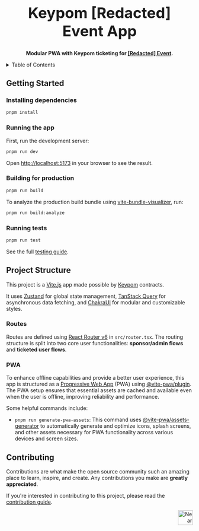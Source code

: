<!-- markdownlint-disable MD014 -->
<!-- markdownlint-disable MD033 -->
<!-- markdownlint-disable MD041 -->
<!-- markdownlint-disable MD029 -->

<div align="center">

<h1 style="font-size: 2.5rem; font-weight: bold;">Keypom [Redacted] Event App</h1>

  <p>
    <strong>Modular PWA with Keypom ticketing for <a href="https://redactedbangkok.ai/" target="_blank">[Redacted] Event</a>.</strong>
  </p>

</div>

<details>
  <summary>Table of Contents</summary>

- [Getting Started](#getting-started)
  - [Installing dependencies](#installing-dependencies)
  - [Running the app](#running-the-app)
  - [Building for production](#building-for-production)
  - [Running tests](#running-tests)
- [Contributing](#contributing)

</details>

## Getting Started

### Installing dependencies

```bash
pnpm install
```

### Running the app

First, run the development server:

```bash
pnpm run dev
```

Open [http://localhost:5173](http://localhost:5173) in your browser to see the result.

### Building for production

```bash
pnpm run build
```

To analyze the production build bundle using [vite-bundle-visualizer](https://www.npmjs.com/package/vite-bundle-visualizer), run:

```bash
pnpm run build:analyze
```

### Running tests

```bash
pnpm run test
```

See the full [testing guide](./playwright-tests/README.md).

## Project Structure

This project is a [Vite.js](https://vitejs.dev/) app made possible by [Keypom](https://github.com/keypom/keypom) contracts.

It uses [Zustand](https://github.com/pmndrs/zustand) for global state management, [TanStack Query](https://github.com/TanStack/query) for asynchronous data fetching, and [ChakraUI](https://chakra-ui.com/) for modular and customizable styles.

### Routes

Routes are defined using [React Router v6](https://reactrouter.com/en/main) in `src/router.tsx`. The routing structure is split into two core user functionalities: **sponsor/admin flows** and **ticketed user flows**.

### PWA

To enhance offline capabilities and provide a better user experience, this app is structured as a [Progressive Web App](https://developer.mozilla.org/en-US/docs/Web/Progressive_web_apps) (PWA) using [@vite-pwa/plugin](https://vite-pwa-org.netlify.app/). The PWA setup ensures that essential assets are cached and available even when the user is offline, improving reliability and performance.

Some helpful commands include:

- `pnpm run generate-pwa-assets`: This command uses [@vite-pwa/assets-generator](https://vite-pwa-org.netlify.app/assets-generator/) to automatically generate and optimize icons, splash screens, and other assets necessary for PWA functionality across various devices and screen sizes.

## Contributing

Contributions are what make the open source community such an amazing place to learn, inspire, and create. Any contributions you make are **greatly appreciated**.

If you're interested in contributing to this project, please read the [contribution guide](./CONTRIBUTING).

<div align="right">
<a href="https://nearbuilders.org" target="_blank">
<img
  src="https://builders.mypinata.cloud/ipfs/QmWt1Nm47rypXFEamgeuadkvZendaUvAkcgJ3vtYf1rBFj"
  alt="Near Builders"
  height="40"
/>
</a>
</div>
